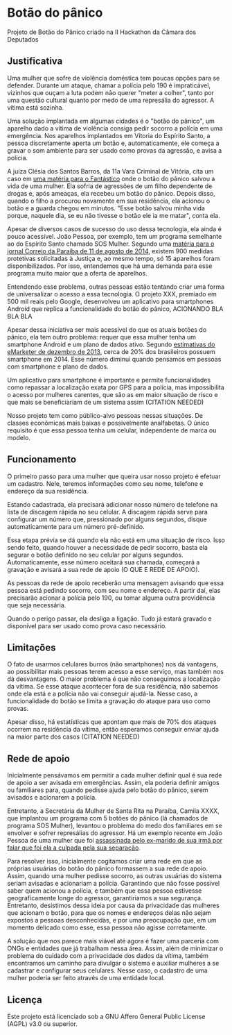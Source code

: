 Botão do pânico
===============

Projeto de Botão do Pânico criado na II Hackathon da Câmara dos Deputados

Justificativa
-------------

Uma mulher que sofre de violência doméstica tem poucas opções para se defender.
Durante um ataque, chamar a polícia pelo 190 é impraticável, vizinhos que ouçam
a luta podem não querer "meter a colher", tanto por uma questão cultural quanto
por medo de uma represália do agressor. A vítima está sozinha.

Uma solução implantada em algumas cidades é o "botão do pânico", um aparelho
dado a vítima de violência consiga pedir socorro a polícia em uma emergência.
Nos aparelhos implantados em Vítoria do Espírito Santo, a pessoa discretamente
aperta um botão e, automaticamente, ele começa a gravar o som ambiente para ser
usado como provas da agressão, e avisa a polícia.

A juíza Clésia dos Santos Barros, da 11a Vara Criminal de Vitória, cita um caso
em [uma matéria para o Fantástico][mulher-agredida-filho] onde o botão do
pânico salvou a vida de uma mulher. Ela sofria de agressões de um filho
dependente de drogas e, após ameaças, ela recebeu um botão do pânico. Depois
disso, quando o filho a procurou novamente em sua residência, ela acionou o
botão e a guarda chegou em minutos. "Esse botão salvou minha vida porque,
naquele dia, se eu não tivesse o botão ele ia me matar", conta ela.

Apesar de diversos casos de sucesso do uso dessa tecnologia, ela ainda é pouco
acessível. João Pessoa, por exemplo, tem um programa semelhante ao do Espírito
Santo chamado SOS Mulher. Segundo uma [matéria para o jornal Correio da
Paraíba de 11 de agosto de 2014][correio-da-paraiba], existem 900 medidas
protetivas solicitadas à Justiça e, ao mesmo tempo, só 15 aparelhos foram
disponibilizados. Por isso, entendemos que há uma demanda para esse programa
muito maior que a oferta de aparelhos.

Entendendo esse problema, outras pessoas estão tentando criar uma forma de
universalizar o acesso a essa tecnologia. O projeto XXX, premiado em 500
mil reais pelo Google, desenvolveu um aplicativo para smartphones Android que
replica a funcionalidade do botão do pânico, ACIONANDO BLA BLA BLA

Apesar dessa iniciativa ser mais acessível do que os atuais botões do pânico,
ela tem outro problema: requer que essa mulher tenha um smartphone Android e um
plano de dados ativo. Segundo [estimativas do eMarketer de dezembro de
2013][uso-smartphone], cerca de 20% dos brasileiros possuem smartphone em 2014.
Esse número diminui quando pensamos em pessoas com smartphone e plano de
dados.

Um aplicativo para smartphone é importante e permite funcionalidades como
repassar a localização exata por GPS para a polícia, mas impossibilita o acesso
por mulheres carentes, que são as em maior situação de risco e que mais se
beneficiariam de um sistema assim (CITATION NEEDED)

Nosso projeto tem como público-alvo pessoas nessas situações. De classes
econômicas mais baixas e possivelmente analfabetas. O único requisito é que
essa pessoa tenha um celular, independente de marca ou modelo.

Funcionamento
-------------

O primeiro passo para uma mulher que queira usar nosso projeto é efetuar um
cadastro. Nele, teremos informações como seu nome, telefone e endereço da sua
residência.

Estando cadastrada, ela precisará adicionar nosso número de telefone na lista
de discagem rápida no seu celular. A discagem rápida serve para configurar um
número que, pressionado por alguns segundos, disque automaticamente para um
número pré-definido.

Essa etapa prévia se dá quando ela não está em uma situação de risco. Isso
sendo feito, quando houver a necessidade de pedir socorro, basta ela segurar o
botão definido no seu celular por alguns segundos. Automaticamente, esse número
aceitará sua chamada, começará a gravação e avisará a sua rede de apoio (O QUE
E REDE DE APOIO).

As pessoas da rede de apoio receberão uma mensagem avisando que essa pessoa
está pedindo socorro, com seu nome e endereço. A partir daí, elas precisarão
acionar a polícia pelo 190, ou tomar alguma outra providência que seja
necessária.

Quando o perigo passar, ela desliga a ligação. Tudo já estará gravado e
disponível para ser usado como prova caso necessário.

Limitações
----------

O fato de usarmos celulares burros (não smartphones) nos dá vantagens, ao
possibilitar mais pessoas terem acesso a esse serviço, mas também nos dá
desvantagens. O maior problema é que não conseguimos a localização da vítima.
Se esse ataque acontecer fora de sua residência, não sabemos onde ela está e a
polícia não vai conseguir ajudá-la. Nesse caso, a funcionalidade do botão se
limita a gravação do ataque para uso como provas.

Apesar disso, há estatísticas que apontam que mais de 70% dos ataques ocorrem
na residência da vítima, então esperamos conseguir enviar ajuda na maior parte
dos casos (CITATION NEEDED)

Rede de apoio
-------------

Inicialmente pensávamos em permitir a cada mulher definir qual é sua rede de
apoio a ser avisada em emergências. Assim, ela poderia definir amigos ou
familiares para, quando pedisse ajuda pelo botão do pânico, serem avisados e
acionarem a polícia.

Entretanto, a Secretária da Mulher de Santa Rita na Paraíba, Camila XXXX, que
implantou um programa com 5 botões do pânico (lá chamados de programa SOS
Mulher), levantou o problema do medo dos familiares em se envolver e sofrer
represálias do agressor. Há um exemplo recente em João Pessoa de uma mulher que
foi [assassinada pelo ex-marido de sua irmã por falar que foi ela a culpada pela
sua separação][cunhada-assassinada].  

Para resolver isso, inicialmente cogitamos criar uma rede em que as próprias
usuárias do botão do pânico formassem a sua rede de apoio. Assim, quando uma
mulher pedisse socorro, as outras usuárias do sistema seriam avisadas e
acionariam a polícia. Garantindo que não fosse possível saber quem acionou a
polícia, e também que essa pessoa estivesse geograficamente longe do agressor,
garantiriamos a sua segurança. Entretanto, desistimos dessa ideia por causa da
privacidade das mulheres que acionam o botão, para que os nomes e endereços
delas não sejam expostos a pessoas desconhecidas, e por uma preocupação que, em
um momento delicado como esse, essa pessoa não agisse corretamente.

A solução que nos parece mais viável até agora é fazer uma parceria com ONGs e
entidades que já trabalham nessa área. Assim, além de minimizar o problema do
cuidado com a privacidade dos dados da vítima, também encontramos um caminho
para divulgar o sistema e auxiliar mulheres a se cadastrar e configurar seus
celulares. Nesse caso, o cadastro de uma mulher poderia ser feito através de
uma entidade local.

Licença
-------

Este projeto está licenciado sob a GNU Affero General Public License (AGPL)
v3.0 ou superior.

[mulher-agredida-filho]: http://g1.globo.com/fantastico/noticia/2014/09/mulher-agredida-pelo-proprio-filho-so-tem-paz-apos-receber-botao-do-panico.html
[correio-da-paraiba]: http://portalcorreio.uol.com.br/noticias/policia/seguranca/2014/08/11/NWS,244558,8,409,NOTICIAS,2190-BAYEUX-CABEDELO-RECEBEM-APARELHOS-PROGRAMA-SOS-MULHER.aspx
[uso-smartphone]: http://idgnow.com.br/blog/circuito/2014/01/22/base-de-usuarios-de-smartphones-na-america-latina-vai-aumentar-283-em-2014/
[cunhada-assassinada]: http://g1.globo.com/pb/paraiba/noticia/2014/11/professora-e-assassinada-na-pb-e-suspeito-diz-ser-ex-cunhado-da-vitima.html
